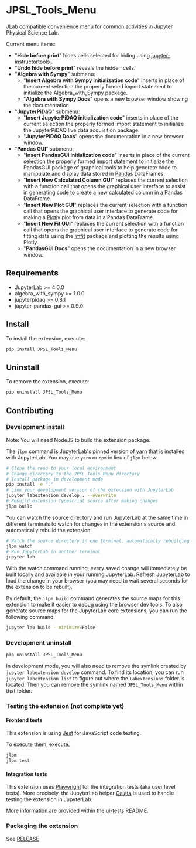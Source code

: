 # JPSL_Tools_Menu
<!-- Not yet functional
[![Github Actions Status](https://github.com/JupyterPhysSciLab/JPSL_Tools_Menu/workflows/Build/badge.svg)](https://github.com/JupyterPhysSciLab/JPSL_Tools_Menu/actions/workflows/build.yml)
-->
JLab compatible convenience menu for common activities in Jupyter Physical Science Lab.

Current menu items:
* "__Hide before print__" hides cells selected for hiding using 
  [jupyter-instructortools
  ](https://github.com/JupyterPhysSciLab/jupyter-instructortools).
* "__Undo hide before print__" reveals the hidden cells.
* "__Algebra with Sympy__" submenu:
  * "__Insert Algebra with Sympy initialization code__" inserts in place of 
    the current selection the properly formed import statement to initialize 
    the Algebra_with_Sympy package.
  * "__Algebra with Sympy Docs__" opens a new browser window showing the 
    documentation.
* "__JupyterPiDaQ__" submenu:
  * "__Insert JupyterPiDAQ initialization code__" inserts in place of the 
    current selection the properly formed import statement to initialize the 
    JupyterPiDAQ live data acquisition package.
  * "__JupyterPiDAQ Docs__" opens the documentation in a new browser window.
* "__Pandas GUI__" submenu:
  * "__Insert PandasGUI initialization code__" inserts in place of the 
    current selection the properly formed import statement to initialize the 
    PandasGUI package of graphical tools to help generate code to manipulate 
    and display data stored in [Pandas](https://pandas.pydata.org/) DataFrames.
  * "__Insert New Calculated Column GUI__" replaces the current selection 
    with a 
    function call that opens the graphical user interface to assist in 
    generating code to create a new calculated column in a Pandas DataFrame.
  * "__Insert New Plot GUI__" replaces the current selection with a function 
    call that opens the graphical user interface to generate code for making 
    a [Plotly](https://plotly.com/python/) plot from data in a Pandas DataFrame.
  * "__Insert New Fit GUI__" replaces the current selection with a function 
    call 
    that opens the graphical user interface to generate code for fitting 
    data using the [lmfit](https://lmfit.github.io/lmfit-py/) package and 
    plotting the results using Plotly.
  * "__PandasGUI Docs__" opens the documentation in a new browser window.

## Requirements

- JupyterLab >= 4.0.0
- algebra_with_sympy >= 1.0.0
- jupyterpidaq >= 0.8.1
- jupyter-pandas-gui >= 0.9.0

## Install

To install the extension, execute:

```bash
pip install JPSL_Tools_Menu
```

## Uninstall

To remove the extension, execute:

```bash
pip uninstall JPSL_Tools_Menu
```

## Contributing

### Development install

Note: You will need NodeJS to build the extension package.

The `jlpm` command is JupyterLab's pinned version of
[yarn](https://yarnpkg.com/) that is installed with JupyterLab. You may use
`yarn` or `npm` in lieu of `jlpm` below.

```bash
# Clone the repo to your local environment
# Change directory to the JPSL_Tools_Menu directory
# Install package in development mode
pip install -e "."
# Link your development version of the extension with JupyterLab
jupyter labextension develop . --overwrite
# Rebuild extension Typescript source after making changes
jlpm build
```

You can watch the source directory and run JupyterLab at the same time in different terminals to watch for changes in the extension's source and automatically rebuild the extension.

```bash
# Watch the source directory in one terminal, automatically rebuilding when needed
jlpm watch
# Run JupyterLab in another terminal
jupyter lab
```

With the watch command running, every saved change will immediately be built locally and available in your running JupyterLab. Refresh JupyterLab to load the change in your browser (you may need to wait several seconds for the extension to be rebuilt).

By default, the `jlpm build` command generates the source maps for this extension to make it easier to debug using the browser dev tools. To also generate source maps for the JupyterLab core extensions, you can run the following command:

```bash
jupyter lab build --minimize=False
```

### Development uninstall

```bash
pip uninstall JPSL_Tools_Menu
```

In development mode, you will also need to remove the symlink created by `jupyter labextension develop`
command. To find its location, you can run `jupyter labextension list` to figure out where the `labextensions`
folder is located. Then you can remove the symlink named `JPSL_Tools_Menu` within that folder.

### Testing the extension (not complete yet)

#### Frontend tests

This extension is using [Jest](https://jestjs.io/) for JavaScript code testing.

To execute them, execute:

```sh
jlpm
jlpm test
```

#### Integration tests

This extension uses [Playwright](https://playwright.dev/docs/intro) for the integration tests (aka user level tests).
More precisely, the JupyterLab helper [Galata](https://github.com/jupyterlab/jupyterlab/tree/master/galata) is used to handle testing the extension in JupyterLab.

More information are provided within the [ui-tests](./ui-tests/README.md) README.

### Packaging the extension

See [RELEASE](RELEASE.md)
